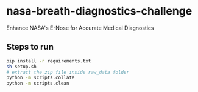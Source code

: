 # nasa-breath-diagnostics-challenge
Enhance NASA's E-Nose for Accurate Medical Diagnostics

## Steps to run

```bash
pip install -r requirements.txt
sh setup.sh
# extract the zip file inside raw_data folder
python -m scripts.collate
python -m scripts.clean
```